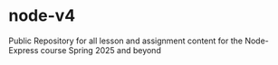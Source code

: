 # node-v4
Public Repository for all lesson and assignment content for the Node-Express course Spring 2025 and beyond

